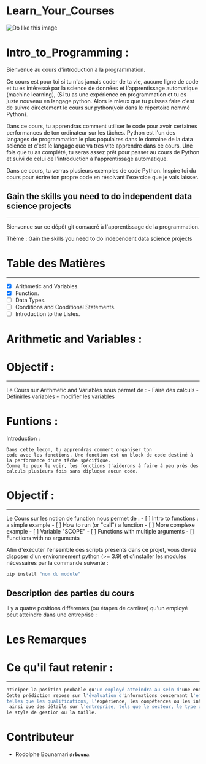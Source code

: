 # Learn_Your_Courses
![Do like this image](https://media.licdn.com/dms/image/D4D12AQGLrP7ZZbKmoQ/article-cover_image-shrink_720_1280/0/1679398470655?e=2147483647&v=beta&t=SvSgoSBDFkLUAy2pbKUl1vX_ptfw7C0UfvK7909Rrxg)

# Intro_to_Programming :
Bienvenue au cours d'introduction à la programmation. 

Ce cours est pour toi si tu n'as jamais coder de ta vie, aucune ligne de code et tu es intéressé par la science de données et l'apprentissage automatique (machine learning), 
(Si tu as une expérience en  programmation et tu es juste nouveau en langage python. Alors le mieux que tu puisses faire c'est de suivre directement le cours sur python(voir dans le répertoire nommé Python).

Dans ce cours, tu apprendras comment utiliser le code pour avoir certaines performances de ton ordinateur sur les tâches. Python est l'un des langages de programmation le plus populaires dans le domaine de la data science et c'est le langage que va très vite apprendre dans ce cours. Une fois que tu as complété, tu seras assez prêt pour passer au cours de Python et suivi de celui de l'introduction à l'apprentissage automatique.

Dans ce cours, tu verras plusieurs exemples de code Python. Inspire toi du cours pour écrire ton propre code en résolvant l'exercice que je vais laisser.


## Gain the skills you need to do independent data science projects
--------
Bienvenue sur ce dépôt git consacré à l'apprentissage de la programmation.

Thème : Gain the skills you need to do independent data science projects

# Table  des Matières
--------
- [x] Arithmetic and Variables.
- [x] Function.
- [ ] Data Types.
- [ ] Conditions and Conditional Statements.
- [ ] Introduction to the Listes.

# Arithmetic and Variables :
# Objectif :
--------
Le Cours sur Arithmetic and Variables nous permet de : 
    - Faire des calculs 
    - Définirles variables
    - modifier les variables
# Funtions : 
 Introduction :
 
    Dans cette leçon, tu apprendras comment organiser ton 
    code avec les fonctions. Une fonction est un block de code destiné à la performance d'une tâche spécifique.
    Comme tu peux le voir, les fonctions t'aiderons à faire à peu près des calculs plusieurs fois sans dipluque aucun code.
# Objectif :
--------
Le Cours sur les notion de function nous permet de : 
    - [ ] Intro to functions  : a simple example 
    - [ ] How to run (or "call") a function
    - [ ] More complexe example
    - [ ] Variable "SCOPE"
    - [ ] Functions with multiple arguments
    - [] Functions with no arguments


Afin d'exécuter l'ensemble des scripts présents dans ce projet, vous devez disposer d'un environnement python (>= 3.9) et d'installer les modules nécessaires par la commande suivante :

```bash
pip install "nom du module"
```

## Description des parties du cours

Il y a quatre positions différentes (ou étapes de carrière) qu'un employé peut atteindre dans une entreprise :

# Les Remarques


# Ce qu'il faut retenir :
--------
```bash
nticiper la position probable qu'un employé atteindra au sein d'une entreprise.
Cette prédiction repose sur l'évaluation d'informations concernant l'employé,
telles que les qualifications, l'expérience, les compétences ou les intérêts,
 ainsi que des détails sur l'entreprise, tels que le secteur, le type d'activité,
le style de gestion ou la taille.
```

# Contributeur
- Rodolphe Bounamari **`@rbouna`**.

